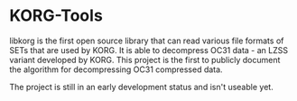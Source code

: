 # KORG-Tools
libkorg is the first open source library that can read various file formats of SETs that are used by KORG.
It is able to decompress OC31 data - an LZSS variant developed by KORG.
This project is the first to publicly document the algorithm for decompressing OC31 compressed data.

The project is still in an early development status and isn't useable yet.